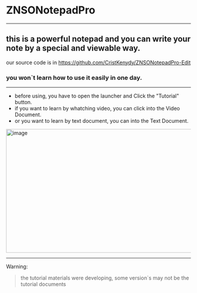 # ZNSONotepadPro
---
## this is a powerful notepad and you can write your note by a special and viewable way.

our source code is in https://github.com/CristKenydy/ZNSONotepadPro-Edit

### you won`t learn how to use it easily in one day.
---
* before using, you have to open the launcher and Click the "Tutorial" button.
* if you want to learn by whatching video, you can click into the Video Document.
* or you want to learn by text document, you can into the Text Document.

<img width="759" height="337" alt="image" src="https://github.com/user-attachments/assets/20ccb5b0-adad-4b10-b0a7-e45f9065c5f2" />

---
Warning:
> the tutorial materials were developing, some version`s may not be the tutorial documents
